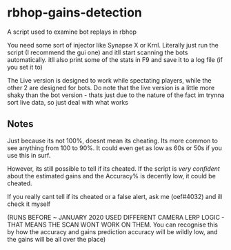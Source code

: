 # rbhop-gains-detection
A script used to examine bot replays in rbhop

You need some sort of injector like Synapse X or Krnl. Literally just run the script (I recommend the gui one) and itll start scanning the bots automatically.
itll also print some of the stats in F9 and save it to a log file (if you set it to)

The Live version is designed to work while spectating players, while the other 2 are designed for bots. Do note that the live version is a little more shaky than the bot version - thats just due to the nature of the fact im trynna sort live data, so just deal with what works

## Notes
Just because its not 100%, doesnt mean its cheating. Its more common to see anything from 100 to 90%. It could even get as low as 60s or 50s if you use this in surf.

However, its still possible to tell if its cheated. If the script is *very confident* about the estimated gains and the Accuracy% is decently low, it could be cheated.

If you really cant tell if its cheated or a false alert, ask me (oef#4032) and ill check it myself

(RUNS BEFORE ~ JANUARY 2020 USED DIFFERENT CAMERA LERP LOGIC - THAT MEANS THE SCAN WONT WORK ON THEM.
You can recognise this by how the accuracy and gains prediction accuracy will be wildly low, and the gains will be all over the place)
